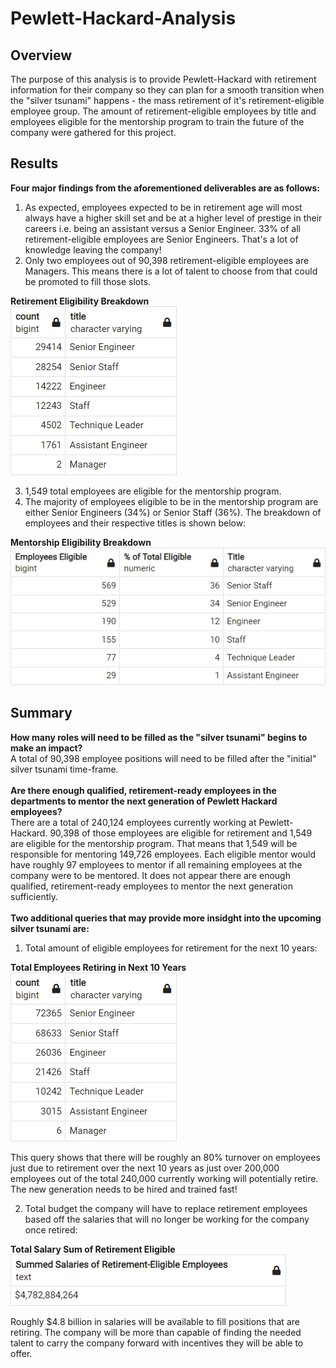 # Pewlett-Hackard-Analysis

## Overview
The purpose of this analysis is to provide Pewlett-Hackard with retirement information for their company so they can plan for a smooth transition when the "silver tsunami" happens - the mass retirement of it's retirement-eligible employee group. The amount of retirement-eligible employees by title and employees eligible for the mentorship program to train the future of the company were gathered for this project.


## Results
<b>Four major findings from the aforementioned deliverables are as follows:</b>
1. As expected, employees expected to be in retirement age will most always have a higher skill set and be at a higher level of prestige in their careers i.e. being an assistant versus a Senior Engineer. 33% of all retirement-eligible employees are Senior Engineers. That's a lot of knowledge leaving the company!
2. Only two employees out of 90,398 retirement-eligible employees are Managers. This means there is a lot of talent to choose from that could be promoted to fill those slots.

<b> Retirement Eligibility Breakdown </b></br>
<img src="https://github.com/smyoung88/Pewlett-Hackard-Analysis/blob/main/Resources/Retirement_Eligible_by_Title.png" title = "Eligible for Retirement Breakdown"><br>

3. 1,549 total employees are eligible for the mentorship program.
4. The majority of employees eligible to be in the mentorship program are either Senior Engineers (34%) or Senior Staff (36%). The breakdown of employees and their respective titles is shown below:

<b> Mentorship Eligibility Breakdown </b><br>
<img src="https://github.com/smyoung88/Pewlett-Hackard-Analysis/blob/main/Resources/EmployeeMentorshipProgram.png" title = "Mentorship Breakdown">

## Summary
<b>How many roles will need to be filled as the "silver tsunami" begins to make an impact?</b>
<br>
A total of 90,398 employee positions will need to be filled after the "initial" silver tsunami time-frame.
<br>
<br>
<b>Are there enough qualified, retirement-ready employees in the departments to mentor the next generation of Pewlett Hackard employees?</b>
<br>
There are a total of 240,124 employees currently working at Pewlett-Hackard. 90,398 of those employees are eligible for retirement and 1,549 are eligible for the mentorship program. That means that 1,549 will be responsible for mentoring 149,726 employees. Each eligible mentor would have roughly 97 employees to mentor if all remaining employees at the company were to be mentored. It does not appear there are enough qualified, retirement-ready employees to mentor the next generation sufficiently.
<br>
<br>
<b>Two additional queries that may provide more insidght into the upcoming silver tsunami are:</b>
  1. Total amount of eligible employees for retirement for the next 10 years:
 
<b> Total Employees Retiring in Next 10 Years </b><br>
<img src="https://github.com/smyoung88/Pewlett-Hackard-Analysis/blob/main/Resources/Retirement_Eligible_by_Title_10yr.png" title = "Retiring in Next 10 Years">

This query shows that there will be roughly an 80% turnover on employees just due to retirement over the next 10 years as just over 200,000 employees out of the total 240,000 currently working will potentially retire. The new generation needs to be hired and trained fast!

  2. Total budget the company will have to replace retirement employees based off the salaries that will no longer be working for the company once retired:
 
<b> Total Salary Sum of Retirement Eligible </b><br>
<img src="https://github.com/smyoung88/Pewlett-Hackard-Analysis/blob/main/Resources/Retired_Salaries.png" title = "Total Salary Sum of Retirement Eligible">

Roughly $4.8 billion in salaries will be available to fill positions that are retiring. The company will be more than capable of finding the needed talent to carry the company forward with incentives they will be able to offer.
